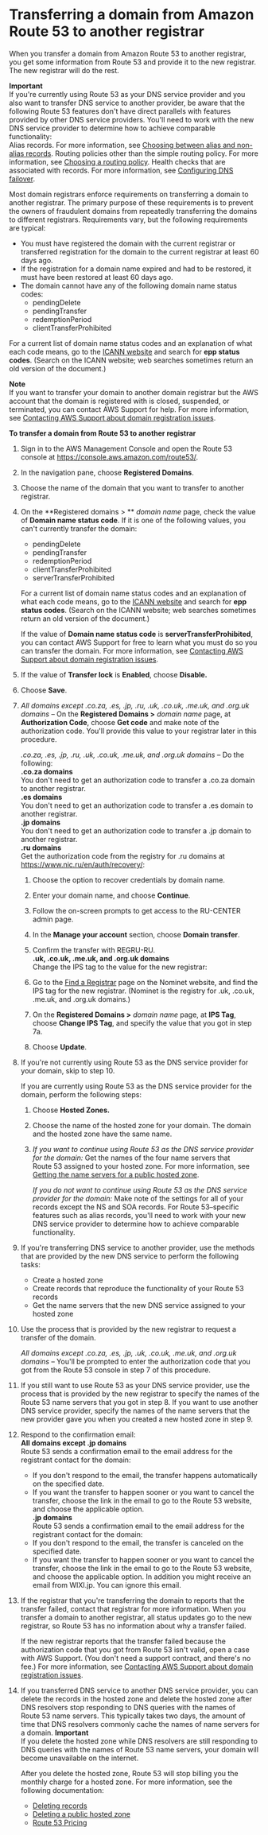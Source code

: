 # Transferring a domain from Amazon Route 53 to another registrar<a name="domain-transfer-from-route-53"></a>

When you transfer a domain from Amazon Route 53 to another registrar, you get some information from Route 53 and provide it to the new registrar\. The new registrar will do the rest\.

**Important**  
If you're currently using Route 53 as your DNS service provider and you also want to transfer DNS service to another provider, be aware that the following Route 53 features don't have direct parallels with features provided by other DNS service providers\. You'll need to work with the new DNS service provider to determine how to achieve comparable functionality:  
Alias records\. For more information, see [Choosing between alias and non\-alias records](resource-record-sets-choosing-alias-non-alias.md)\.
Routing policies other than the simple routing policy\. For more information, see [Choosing a routing policy](routing-policy.md)\.
Health checks that are associated with records\. For more information, see [Configuring DNS failover](dns-failover-configuring.md)\.

Most domain registrars enforce requirements on transferring a domain to another registrar\. The primary purpose of these requirements is to prevent the owners of fraudulent domains from repeatedly transferring the domains to different registrars\. Requirements vary, but the following requirements are typical: 
+ You must have registered the domain with the current registrar or transferred registration for the domain to the current registrar at least 60 days ago\.
+ If the registration for a domain name expired and had to be restored, it must have been restored at least 60 days ago\.
+ The domain cannot have any of the following domain name status codes:
  + pendingDelete
  + pendingTransfer
  + redemptionPeriod
  + clientTransferProhibited

For a current list of domain name status codes and an explanation of what each code means, go to the [ICANN website](https://www.icann.org/) and search for **epp status codes**\. \(Search on the ICANN website; web searches sometimes return an old version of the document\.\)

**Note**  
If you want to transfer your domain to another domain registrar but the AWS account that the domain is registered with is closed, suspended, or terminated, you can contact AWS Support for help\. For more information, see [Contacting AWS Support about domain registration issues](domain-contact-support.md)\.<a name="domain-transfer-from-route-53-procedure"></a>

**To transfer a domain from Route 53 to another registrar**

1. Sign in to the AWS Management Console and open the Route 53 console at [https://console\.aws\.amazon\.com/route53/](https://console.aws.amazon.com/route53/)\.

1. In the navigation pane, choose **Registered Domains**\.

1. Choose the name of the domain that you want to transfer to another registrar\.

1. On the **Registered domains > ** *domain name* page, check the value of **Domain name status code**\. If it is one of the following values, you can't currently transfer the domain: 
   + pendingDelete
   + pendingTransfer
   + redemptionPeriod
   + clientTransferProhibited
   + serverTransferProhibited

   For a current list of domain name status codes and an explanation of what each code means, go to the [ICANN website](https://www.icann.org/) and search for **epp status codes**\. \(Search on the ICANN website; web searches sometimes return an old version of the document\.\)

   If the value of **Domain name status code** is **serverTransferProhibited**, you can contact AWS Support for free to learn what you must do so you can transfer the domain\. For more information, see [Contacting AWS Support about domain registration issues](domain-contact-support.md)\.

1. If the value of **Transfer lock** is **Enabled**, choose **Disable\.**

1. Choose **Save**\.

1. *All domains except \.co\.za, \.es, \.jp, \.ru, \.uk, \.co\.uk, \.me\.uk, and \.org\.uk domains* – On the **Registered Domains >** *domain name* page, at **Authorization Code**, choose **Get code** and make note of the authorization code\. You'll provide this value to your registrar later in this procedure\.

   *\.co\.za, \.es, \.jp, \.ru, \.uk, \.co\.uk, \.me\.uk, and \.org\.uk domains* – Do the following:  
**\.co\.za domains**  
You don't need to get an authorization code to transfer a \.co\.za domain to another registrar\.  
**\.es domains**  
You don't need to get an authorization code to transfer a \.es domain to another registrar\.  
**\.jp domains**  
You don't need to get an authorization code to transfer a \.jp domain to another registrar\.  
**\.ru domains**  
Get the authorization code from the registry for \.ru domains at [https://www\.nic\.ru/en/auth/recovery/](https://www.nic.ru/en/auth/recovery/):  

   1. Choose the option to recover credentials by domain name\.

   1. Enter your domain name, and choose **Continue**\.

   1. Follow the on\-screen prompts to get access to the RU\-CENTER admin page\.

   1. In the **Manage your account** section, choose **Domain transfer**\.

   1. Confirm the transfer with REGRU\-RU\.  
**\.uk, \.co\.uk, \.me\.uk, and \.org\.uk domains**  
Change the IPS tag to the value for the new registrar:  

   1. Go to the [Find a Registrar](http://www.nominet.uk/registrar-list/) page on the Nominet website, and find the IPS tag for the new registrar\. \(Nominet is the registry for \.uk, \.co\.uk, \.me\.uk, and \.org\.uk domains\.\)

   1. On the **Registered Domains >** *domain name* page, at **IPS Tag**, choose **Change IPS Tag**, and specify the value that you got in step 7a\.

   1. Choose **Update**\.

1. If you're not currently using Route 53 as the DNS service provider for your domain, skip to step 10\.

   If you are currently using Route 53 as the DNS service provider for the domain, perform the following steps:

   1. Choose **Hosted Zones\.**

   1. Choose the name of the hosted zone for your domain\. The domain and the hosted zone have the same name\.

   1. *If you want to continue using Route 53 as the DNS service provider for the domain:* Get the names of the four name servers that Route 53 assigned to your hosted zone\. For more information, see [Getting the name servers for a public hosted zone](GetInfoAboutHostedZone.md)\.

      *If you do not want to continue using Route 53 as the DNS service provider for the domain:* Make note of the settings for all of your records except the NS and SOA records\. For Route 53–specific features such as alias records, you'll need to work with your new DNS service provider to determine how to achieve comparable functionality\.

1. If you're transferring DNS service to another provider, use the methods that are provided by the new DNS service to perform the following tasks:
   + Create a hosted zone
   + Create records that reproduce the functionality of your Route 53 records
   + Get the name servers that the new DNS service assigned to your hosted zone

1. Use the process that is provided by the new registrar to request a transfer of the domain\.

   *All domains except \.co\.za, \.es, \.jp, \.uk, \.co\.uk, \.me\.uk, and \.org\.uk domains* – You'll be prompted to enter the authorization code that you got from the Route 53 console in step 7 of this procedure\.

1. If you still want to use Route 53 as your DNS service provider, use the process that is provided by the new registrar to specify the names of the Route 53 name servers that you got in step 8\. If you want to use another DNS service provider, specify the names of the name servers that the new provider gave you when you created a new hosted zone in step 9\.

1. Respond to the confirmation email:  
**All domains except \.jp domains**  
Route 53 sends a confirmation email to the email address for the registrant contact for the domain:  
   + If you don't respond to the email, the transfer happens automatically on the specified date\.
   + If you want the transfer to happen sooner or you want to cancel the transfer, choose the link in the email to go to the Route 53 website, and choose the applicable option\.  
**\.jp domains**  
Route 53 sends a confirmation email to the email address for the registrant contact for the domain:  
   + If you don't respond to the email, the transfer is canceled on the specified date\.
   + If you want the transfer to happen sooner or you want to cancel the transfer, choose the link in the email to go to the Route 53 website, and choose the applicable option\.
In addition you might receive an email from WIXI\.jp\. You can ignore this email\.

1. If the registrar that you're transferring the domain to reports that the transfer failed, contact that registrar for more information\. When you transfer a domain to another registrar, all status updates go to the new registrar, so Route 53 has no information about why a transfer failed\.

   If the new registrar reports that the transfer failed because the authorization code that you got from Route 53 isn't valid, open a case with AWS Support\. \(You don't need a support contract, and there's no fee\.\) For more information, see [Contacting AWS Support about domain registration issues](domain-contact-support.md)\.

1. If you transferred DNS service to another DNS service provider, you can delete the records in the hosted zone and delete the hosted zone after DNS resolvers stop responding to DNS queries with the names of Route 53 name servers\. This typically takes two days, the amount of time that DNS resolvers commonly cache the names of name servers for a domain\.
**Important**  
If you delete the hosted zone while DNS resolvers are still responding to DNS queries with the names of Route 53 name servers, your domain will become unavailable on the internet\.

   After you delete the hosted zone, Route 53 will stop billing you the monthly charge for a hosted zone\. For more information, see the following documentation:
   + [Deleting records](resource-record-sets-deleting.md)
   + [Deleting a public hosted zone](DeleteHostedZone.md)
   + [Route 53 Pricing](https://aws.amazon.com/route53/pricing)